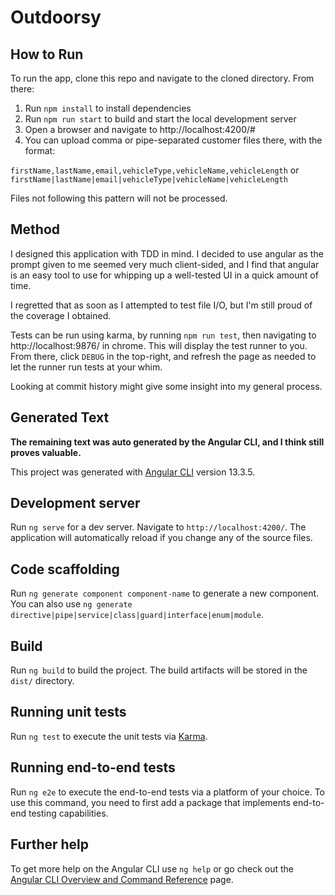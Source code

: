 # Outdoorsy

## How to Run

To run the app, clone this repo and navigate to the cloned directory. From there:

1) Run `npm install` to install dependencies
2) Run `npm run start` to build and start the local development server
3) Open a browser and navigate to http://localhost:4200/#
4) You can upload comma or pipe-separated customer files there, with the format:

`firstName,lastName,email,vehicleType,vehicleName,vehicleLength`
or
`firstName|lastName|email|vehicleType|vehicleName|vehicleLength`

Files not following this pattern will not be processed.

## Method

I designed this application with TDD in mind. I decided to use angular as the prompt given to me seemed very much client-sided, and I find that angular is an easy tool to use for whipping up a well-tested UI in a quick amount of time.

I regretted that as soon as I attempted to test file I/O, but I'm still proud of the coverage I obtained.

Tests can be run using karma, by running `npm run test`, then navigating to http://localhost:9876/ in chrome. This will display the test runner to you. From there, click `DEBUG` in the top-right, and refresh the page as needed to let the runner run tests at your whim.

Looking at commit history might give some insight into my general process.

## Generated Text
**The remaining text was auto generated by the Angular CLI, and I think still proves valuable.**

This project was generated with [Angular CLI](https://github.com/angular/angular-cli) version 13.3.5.

## Development server

Run `ng serve` for a dev server. Navigate to `http://localhost:4200/`. The application will automatically reload if you change any of the source files.

## Code scaffolding

Run `ng generate component component-name` to generate a new component. You can also use `ng generate directive|pipe|service|class|guard|interface|enum|module`.

## Build

Run `ng build` to build the project. The build artifacts will be stored in the `dist/` directory.

## Running unit tests

Run `ng test` to execute the unit tests via [Karma](https://karma-runner.github.io).

## Running end-to-end tests

Run `ng e2e` to execute the end-to-end tests via a platform of your choice. To use this command, you need to first add a package that implements end-to-end testing capabilities.

## Further help

To get more help on the Angular CLI use `ng help` or go check out the [Angular CLI Overview and Command Reference](https://angular.io/cli) page.
